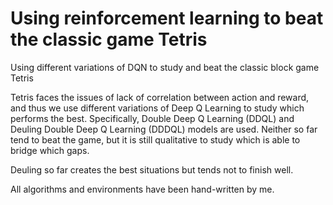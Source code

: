 # Using reinforcement learning to beat the classic game Tetris

Using different variations of DQN to study and beat the classic block game Tetris

Tetris faces the issues of lack of correlation between action and reward, and thus we use different variations of Deep Q Learning to study which performs the best. Specifically, Double Deep Q Learning (DDQL) and Deuling Double Deep Q Learning (DDDQL)
models are used. Neither so far tend to beat the game, but it is still qualitative to study which is able to bridge which gaps.

Deuling so far creates the best situations but tends not to finish well. 

All algorithms and environments have been hand-written by me.

